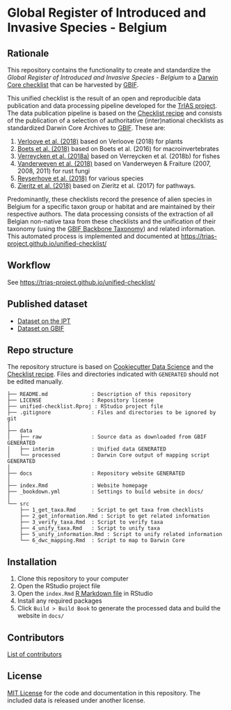 # Global Register of Introduced and Invasive Species - Belgium

## Rationale

This repository contains the functionality to create and standardize the _Global Register of Introduced and Invasive Species - Belgium_ to a [Darwin Core checklist](https://www.gbif.org/dataset-classes) that can be harvested by [GBIF](http://www.gbif.org).

This unified checklist is the result of an open and reproducible data publication and data processing pipeline developed for the [TrIAS project](http://trias-project.be). The data publication pipeline is based on the [Checklist recipe](https://github.com/trias-project/checklist-recipe/wiki) and consists of the publication of a selection of authoritative (inter)national checklists as standardized Darwin Core Archives to [GBIF](https://www.gbif.org/dataset/search?type=CHECKLIST&project_id=trias). These are:

1. [Verloove et al. (2018)](https://doi.org/10.15468/wtda1m) based on Verloove (2018) for plants
2. [Boets et al. (2018)](https://doi.org/10.15468/yxcq07) based on Boets et al. (2016) for macroinvertebrates
3. [Verreycken et al. (2018a)](https://doi.org/10.15468/xvuzfh) based on Verreycken et al. (2018b) for fishes
4. [Vanderweyen et al. (2018)](https://doi.org/10.15468/2dboyn) based on Vanderweyen & Fraiture (2007, 2008, 2011) for rust fungi
5. [Reyserhove et al. (2018)](https://doi.org/10.15468/3pmlxs) for various species
6. [Zieritz et al. (2018)](https://doi.org/10.15468/guejza) based on Zieritz et al. (2017) for pathways.

Predominantly, these checklists record the presence of alien species in Belgium for a specific taxon group or habitat and are maintained by their respective authors. The data processing consists of the extraction of all Belgian non-native taxa from these checklists and the unification of their taxonomy (using the [GBIF Backbone Taxonomy](https://doi.org/10.15468/39omei)) and related information. This automated process is implemented and documented at https://trias-project.github.io/unified-checklist/

## Workflow

See https://trias-project.github.io/unified-checklist/

## Published dataset

* [Dataset on the IPT](https://ipt.inbo.be/resource?r=unified-checklist)
* [Dataset on GBIF](https://doi.org/10.15468/xoidmd)

## Repo structure

The repository structure is based on [Cookiecutter Data Science](http://drivendata.github.io/cookiecutter-data-science/) and the [Checklist recipe](https://github.com/trias-project/checklist-recipe). Files and directories indicated with `GENERATED` should not be edited manually.

```
├── README.md              : Description of this repository
├── LICENSE                : Repository license
├── unified-checklist.Rproj : RStudio project file
├── .gitignore             : Files and directories to be ignored by git
│
├── data
│   ├── raw                : Source data as downloaded from GBIF GENERATED
│   ├── interim            : Unified data GENERATED
│   └── processed          : Darwin Core output of mapping script GENERATED
│
├── docs                   : Repository website GENERATED
│
├── index.Rmd              : Website homepage
├── _bookdown.yml          : Settings to build website in docs/
│
└── src
    ├── 1_get_taxa.Rmd     : Script to get taxa from checklists
    ├── 2_get_information.Rmd : Script to get related information
    ├── 3_verify_taxa.Rmd  : Script to verify taxa
    ├── 4_unify_taxa.Rmd   : Script to unify taxa
    ├── 5_unify_information.Rmd : Script to unify related information
    └── 6_dwc_mapping.Rmd  : Script to map to Darwin Core
```

## Installation

1. Clone this repository to your computer
2. Open the RStudio project file
3. Open the `index.Rmd` [R Markdown file](https://rmarkdown.rstudio.com/) in RStudio
4. Install any required packages
6. Click `Build > Build Book` to generate the processed data and build the website in `docs/`

## Contributors

[List of contributors](https://github.com/trias-project/unified-checklist/contributors)

## License

[MIT License](https://github.com/trias-project/unified-checklist/blob/master/LICENSE) for the code and documentation in this repository. The included data is released under another license.
